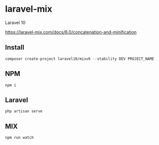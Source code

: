 # laravel-mix
Laravel 10

https://laravel-mix.com/docs/6.0/concatenation-and-minification

## Install 
```
composer create-project laravel10/mixv6 --stability DEV PROJECT_NAME
```

## NPM 
```
npm i 
```

## Laravel 
```
php artisan serve
```

## MIX
```
npm run watch
```

